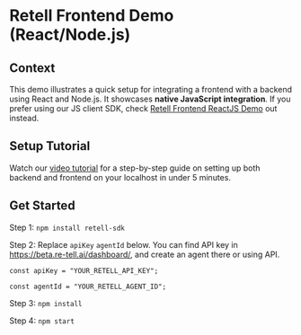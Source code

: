 # Retell Frontend Demo (React/Node.js)

## Context

This demo illustrates a quick setup for integrating a frontend with a backend using React and Node.js. It showcases **native JavaScript integration**. If you prefer using our JS client SDK, check [Retell Frontend ReactJS Demo](https://github.com/adam-team/retell-frontend-reactjs-demo/tree/client_sdk) out instead.


## Setup Tutorial

Watch our [video tutorial](https://docs.re-tell.ai/guide/quick-start-node) for a step-by-step guide on setting up both backend and frontend on your localhost in under 5 minutes.


## Get Started

Step 1:
`npm install retell-sdk`

Step 2:
Replace `apiKey` `agentId` below. You can find API key in https://beta.re-tell.ai/dashboard/, and create an agent there or using API.

```
const apiKey = "YOUR_RETELL_API_KEY";

const agentId = "YOUR_RETELL_AGENT_ID";
```


Step 3:
`npm install`

Step 4:
`npm start`
